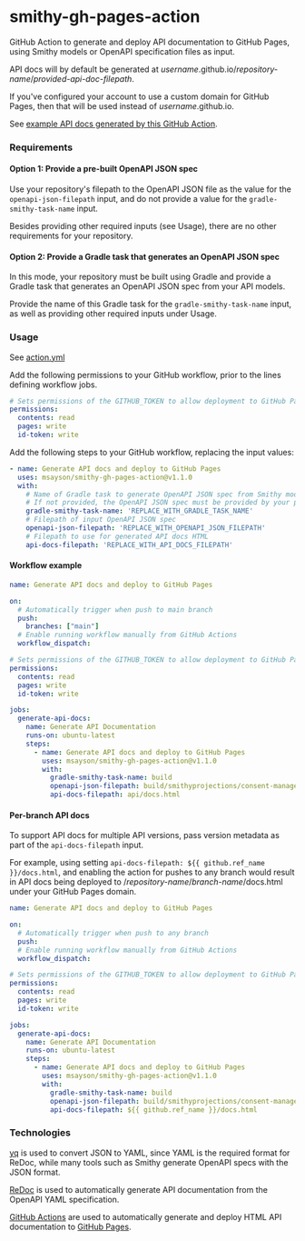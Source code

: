 # smithy-gh-pages-action
GitHub Action to generate and deploy API documentation to GitHub Pages, using Smithy models or OpenAPI specification files as input.

API docs will by default be generated at *username*.github.io/*repository-name*/*provided-api-doc-filepath*.

If you've configured your account to use a custom domain for GitHub Pages, then that will be used instead of *username*.github.io.

See [example API docs generated by this GitHub Action](https://www.marksayson.com/smithy-gh-pages-action/v1.1/test-api-docs.html).

### Requirements

#### Option 1: Provide a pre-built OpenAPI JSON spec
Use your repository's filepath to the OpenAPI JSON file as the value for the `openapi-json-filepath` input, and do not provide a value for the `gradle-smithy-task-name` input.

Besides providing other required inputs (see Usage), there are no other requirements for your repository.

#### Option 2: Provide a Gradle task that generates an OpenAPI JSON spec
In this mode, your repository must be built using Gradle and provide a Gradle task that generates an OpenAPI JSON spec from your API models.

Provide the name of this Gradle task for the `gradle-smithy-task-name` input, as well as providing other required inputs under Usage.

### Usage
See [action.yml](action.yml)

Add the following permissions to your GitHub workflow, prior to the lines defining workflow jobs.

```yaml
# Sets permissions of the GITHUB_TOKEN to allow deployment to GitHub Pages
permissions:
  contents: read
  pages: write
  id-token: write
```

Add the following steps to your GitHub workflow, replacing the input values:

```yaml
- name: Generate API docs and deploy to GitHub Pages
  uses: msayson/smithy-gh-pages-action@v1.1.0
  with:
    # Name of Gradle task to generate OpenAPI JSON spec from Smithy models
    # If not provided, the OpenAPI JSON spec must be provided by your package
    gradle-smithy-task-name: 'REPLACE_WITH_GRADLE_TASK_NAME'
    # Filepath of input OpenAPI JSON spec
    openapi-json-filepath: 'REPLACE_WITH_OPENAPI_JSON_FILEPATH'
    # Filepath to use for generated API docs HTML
    api-docs-filepath: 'REPLACE_WITH_API_DOCS_FILEPATH'
```

#### Workflow example
```yaml
name: Generate API docs and deploy to GitHub Pages

on:
  # Automatically trigger when push to main branch
  push:
    branches: ["main"]
  # Enable running workflow manually from GitHub Actions
  workflow_dispatch:

# Sets permissions of the GITHUB_TOKEN to allow deployment to GitHub Pages
permissions:
  contents: read
  pages: write
  id-token: write

jobs:
  generate-api-docs:
    name: Generate API Documentation
    runs-on: ubuntu-latest
    steps:
      - name: Generate API docs and deploy to GitHub Pages
        uses: msayson/smithy-gh-pages-action@v1.1.0
        with:
          gradle-smithy-task-name: build
          openapi-json-filepath: build/smithyprojections/consent-management-api-models/source/openapi/ConsentManagementApi.openapi.json
          api-docs-filepath: api/docs.html
```

#### Per-branch API docs
To support API docs for multiple API versions, pass version metadata as part of the `api-docs-filepath` input.

For example, using setting `api-docs-filepath: ${{ github.ref_name }}/docs.html`, and enabling the action for pushes to any branch would result in API docs being deployed to /*repository-name*/*branch-name*/docs.html under your GitHub Pages domain.

```yaml
name: Generate API docs and deploy to GitHub Pages

on:
  # Automatically trigger when push to any branch
  push:
  # Enable running workflow manually from GitHub Actions
  workflow_dispatch:

# Sets permissions of the GITHUB_TOKEN to allow deployment to GitHub Pages
permissions:
  contents: read
  pages: write
  id-token: write

jobs:
  generate-api-docs:
    name: Generate API Documentation
    runs-on: ubuntu-latest
    steps:
      - name: Generate API docs and deploy to GitHub Pages
        uses: msayson/smithy-gh-pages-action@v1.1.0
        with:
          gradle-smithy-task-name: build
          openapi-json-filepath: build/smithyprojections/consent-management-api-models/source/openapi/ConsentManagementApi.openapi.json
          api-docs-filepath: ${{ github.ref_name }}/docs.html
```

### Technologies
[yq](https://github.com/mikefarah/yq) is used to convert JSON to YAML, since YAML is the required format for ReDoc, while many tools such as Smithy generate OpenAPI specs with the JSON format.

[ReDoc](https://github.com/Redocly/redoc) is used to automatically generate API documentation from the OpenAPI YAML specification.

[GitHub Actions](https://docs.github.com/en/actions) are used to automatically generate and deploy HTML API documentation to [GitHub Pages](https://pages.github.com/).
